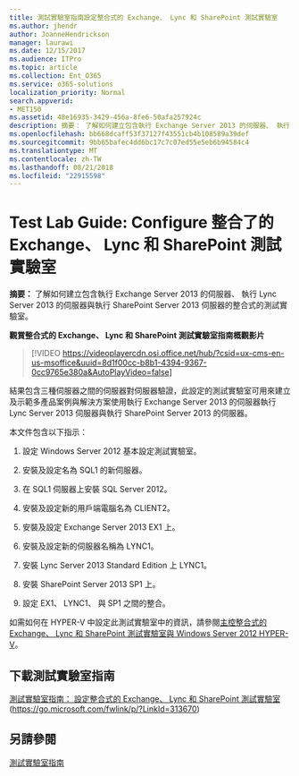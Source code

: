 ```yaml
---
title: 測試實驗室指南設定整合式的 Exchange、 Lync 和 SharePoint 測試實驗室
ms.author: jhendr
author: JoanneHendrickson
manager: laurawi
ms.date: 12/15/2017
ms.audience: ITPro
ms.topic: article
ms.collection: Ent_O365
ms.service: o365-solutions
localization_priority: Normal
search.appverid:
- MET150
ms.assetid: 48e16935-3429-456a-8fe6-50afa257924c
description: 摘要： 了解如何建立包含執行 Exchange Server 2013 的伺服器、 執行 Lync Server 2013 的伺服器與執行 SharePoint Server 2013 伺服器的整合式的測試實驗室。
ms.openlocfilehash: bb668dcaff53f37127f43551cb4b108589a39def
ms.sourcegitcommit: 9bb65bafec4dd6bc17c7c07ed55e5eb6b94584c4
ms.translationtype: MT
ms.contentlocale: zh-TW
ms.lasthandoff: 08/21/2018
ms.locfileid: "22915598"
---
```

# <a name="test-lab-guide-configure-an-integrated-exchange-lync-and-sharepoint-test-lab"></a>Test Lab Guide: Configure 整合了的 Exchange、 Lync 和 SharePoint 測試實驗室

 **摘要：** 了解如何建立包含執行 Exchange Server 2013 的伺服器、 執行 Lync Server 2013 的伺服器與執行 SharePoint Server 2013 伺服器的整合式的測試實驗室。
 
**觀賞整合式的 Exchange、 Lync 和 SharePoint 測試實驗室指南概觀影片**

> [!VIDEO https://videoplayercdn.osi.office.net/hub/?csid=ux-cms-en-us-msoffice&uuid=8d1f00cc-b8b1-4394-9367-0cc9765e380a&AutoPlayVideo=false]
 
結果包含三種伺服器之間的伺服器對伺服器驗證，此設定的測試實驗室可用來建立及示範多產品案例與解決方案使用執行 Exchange Server 2013 的伺服器執行 Lync Server 2013 伺服器與執行 SharePoint Server 2013 的伺服器。
  
本文件包含以下指示：
  
1. 設定 Windows Server 2012 基本設定測試實驗室。
    
2. 安裝及設定名為 SQL1 的新伺服器。
    
3. 在 SQL1 伺服器上安裝 SQL Server 2012。
    
4. 安裝及設定新的用戶端電腦名為 CLIENT2。
    
5. 安裝及設定 Exchange Server 2013 EX1 上。
    
6. 安裝及設定新的伺服器名稱為 LYNC1。
    
7. 安裝 Lync Server 2013 Standard Edition 上 LYNC1。
    
8. 安裝 SharePoint Server 2013 SP1 上。
    
9. 設定 EX1、 LYNC1、 與 SP1 之間的整合。
    
如需如何在 HYPER-V 中設定此測試實驗室中的資訊，請參閱[主控整合式的 Exchange、 Lync 和 SharePoint 測試實驗室與 Windows Server 2012 HYPER-V](https://social.technet.microsoft.com/wiki/contents/articles/18483.hosting-the-integrated-exchange-lync-and-sharepoint-test-lab-with-windows-server-2012-hyper-v.aspx)。
  
## <a name="download-the-test-lab-guide"></a>下載測試實驗室指南

[測試實驗室指南： 設定整合式的 Exchange、 Lync 和 SharePoint 測試實驗室](https://go.microsoft.com/fwlink/p/?LinkId=313670)(https://go.microsoft.com/fwlink/p/?LinkId=313670)
  
## <a name="see-also"></a>另請參閱

[測試實驗室指南](https://go.microsoft.com/fwlink/p/?LinkId=202817)





